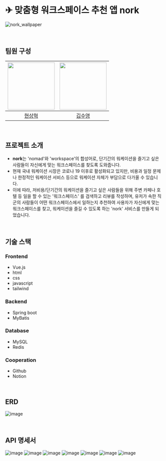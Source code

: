 # ✈ 맞춤형 워크스페이스 추천 앱 nork
![nork_wallpaper](https://github.com/user-attachments/assets/d4e12d44-5353-4bfb-a77c-5bfd6eee9efe)

<br />

## 팀원 구성
| [<img src="https://github.com/gmelon.png" width="150px">](https://github.com/gmelon) | [<img src="https://github.com/sootudio.png" width="150px">](https://github.com/sootudio) |
| :---: | :---: |
| [현상혁](https://github.com/gmelon) | [김수영](https://github.com/sootudio) |

<br />

## 프로젝트 소개
- **nork**는 'nomad'와 'workspace'의 합성어로, 단기간의 워케이션을 즐기고 싶은 사람들이 자신에게 맞는 워크스페이스를 찾도록 도와줍니다.
- 현재 국내 워케이션 시장은 코로나 19 이후로 활성화되고 있지만, 비용과 일정 문제나 한정적인 워케이션 서비스 등으로 워케이션 자체가 부담으로 다가올 수 있습니다.
- 이에 따라, 저비용/단기간의 워케이션을 즐기고 싶은 사람들을 위해 주변 카페나 호텔 등 일을 할 수 있는 '워크스페이스' 를 검색하고 리뷰를 작성하며, 유저가 속한 직군의 사람들이 어떤 워크스페이스에서 일하는지 추천하여 사용자가 자신에게 맞는 워크스페이스를 찾고, 워케이션을 즐길 수 있도록 하는 'nork' 서비스를 만들게 되었습니다.

<br />


## 기술 스택

### **Frontend**

- Vue.js
- html
- css
- javascript
- tailwind

### **Backend**

- Spring boot
- MyBatis

### **Database**

- MySQL
- Redis

### **Cooperation**

- Github
- Notion

<br />

## ERD
![image](https://github.com/user-attachments/assets/c42868b5-6673-48c6-ab24-cd396d9ec16c)


<br />

## API 명세서

![image](https://github.com/user-attachments/assets/4333bca9-16b4-44ec-b3ba-891708ed79d3)
![image](https://github.com/user-attachments/assets/683f8066-05b1-4c17-8308-f917a468b453)
![image](https://github.com/user-attachments/assets/c3aab08a-bb5d-469c-8269-46f9536ff208)
![image](https://github.com/user-attachments/assets/e3e19e15-6d82-4287-828c-798916f7396c)
![image](https://github.com/user-attachments/assets/fc443868-b4f4-474e-86a1-26732a69b31b)
![image](https://github.com/user-attachments/assets/b35f1f5e-da11-4a42-95d1-811007182b17)
![image](https://github.com/user-attachments/assets/29816088-cc23-4737-96a4-3595edca33ec)



